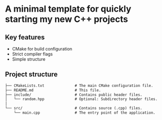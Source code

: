 # A minimal template for quickly starting my new C++ projects

## Key features

- CMake for build configuration
- Strict compiler flags
- Simple structure

## Project structure

```md
├── CMakeLists.txt              # The main CMake configuration file.
├── README.md                   # This file.
├── include/                    # Contains public header files.
│   └── random.hpp              # Optional: Subdirectory header files.
│
└── src/                        # Contains source (.cpp) files.
    └── main.cpp                # The entry point of the application.
```
